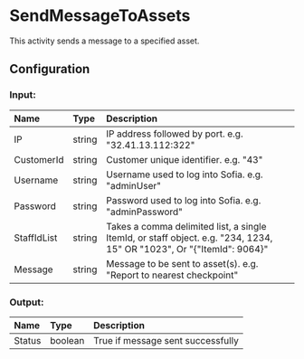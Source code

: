 # SendMessageToAssets

This activity sends a message to a specified asset.

## Configuration

### Input:

| Name        | Type   | Description                                                                                                           |
| :---------- | :----- | :-------------------------------------------------------------------------------------------------------------------- |
| IP          | string | IP address followed by port. e.g. "32.41.13.112:322"                                                                  |
| CustomerId  | string | Customer unique identifier. e.g. "43"                                                                                 |
| Username    | string | Username used to log into Sofia. e.g. "adminUser"                                                                     |
| Password    | string | Password used to log into Sofia. e.g. "adminPassword"                                                                 |
| StaffIdList | string | Takes a comma delimited list, a single ItemId, or staff object. e.g. "234, 1234, 15" OR "1023", Or "{"ItemId": 9064}" |
| Message     | string | Message to be sent to asset(s). e.g. "Report to nearest checkpoint"                                                   |

### Output:

| Name   | Type    | Description                       |
| :----- | :------ | :-------------------------------- |
| Status | boolean | True if message sent successfully |
